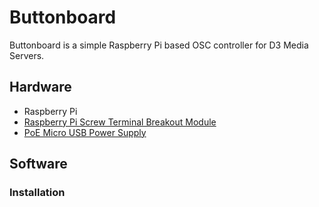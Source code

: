 # Buttonboard
Buttonboard is a simple Raspberry Pi based OSC controller for D3 Media Servers.


## Hardware
* Raspberry Pi
* [Raspberry Pi Screw Terminal Breakout Module](https://www.amazon.com/gp/product/B01M27459S/ref=ppx_yo_dt_b_asin_title_o00_s00?ie=UTF8&psc=1)
* [PoE Micro USB Power Supply](https://www.amazon.com/gp/product/B01MDLUSE7/ref=ppx_yo_dt_b_asin_title_o00_s00?ie=UTF8&psc=1)

## Software
### Installation
